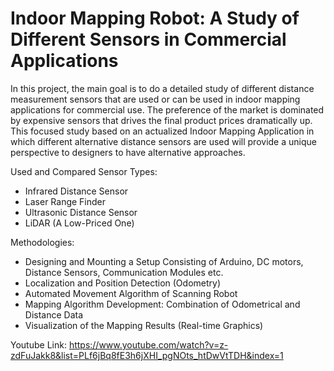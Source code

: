 # Indoor Mapping Robot: A Study of Different Sensors in Commercial Applications

In this project, the main goal is to do a detailed study of different distance measurement sensors that are used or can be used in indoor mapping applications for commercial use. The preference of the market is dominated by expensive sensors that drives the final product prices dramatically up. This focused study based on an actualized Indoor Mapping Application in which different alternative distance sensors are used will provide a unique perspective to designers to have alternative approaches.  

Used and Compared Sensor Types:
- Infrared Distance Sensor
- Laser Range Finder
- Ultrasonic Distance Sensor
- LiDAR (A Low-Priced One)

Methodologies:
- Designing and Mounting a Setup Consisting of Arduino, DC motors, Distance Sensors, Communication Modules etc.
- Localization and Position Detection (Odometry)​
- Automated Movement Algorithm of Scanning Robot
- Mapping Algorithm Development: Combination of Odometrical and Distance Data​
- Visualization of the Mapping Results (Real-time Graphics)​

Youtube Link:
https://www.youtube.com/watch?v=z-zdFuJakk8&list=PLf6jBq8fE3h6jXHI_pgNOts_htDwVtTDH&index=1
